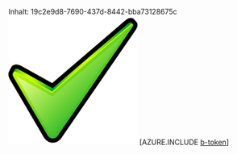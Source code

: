 Inhalt: 19c2e9d8-7690-437d-8442-bba73128675c![Bild](40489e1e-f239-4868-87f1-e77b1ccd6a85.png)
[AZURE.INCLUDE [b-token](9e1b72b0-acce-4353-9c90-5994d91899ff.md)]

